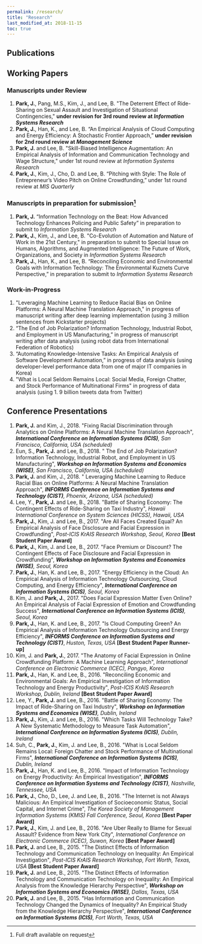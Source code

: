 ```yaml
---
permalink: /research/
title: "Research"
last_modified_at: 2018-11-15
toc: true
---
```



## Publications


## Working Papers
### Manuscripts under Review
1. **Park, J.**, Pang, M.S., Kim, J., and Lee, B. "The Deterrent Effect of Ride-Sharing on Sexual Assault and Investigation of Situational Contingencies," **under revision for 3rd round review at *Information Systems Research***
2. **Park, J.**, Han, K., and Lee, B. “An Empirical Analysis of Cloud Computing and Energy Efficiency: A Stochastic Frontier Approach,” **under revision for 2nd round review at *Management Science***
3. **Park, J.** and Lee, B. "Skill-Biased Intelligence Augmentation: An Empirical Analysis of Information and Communication Technology and Wage Structure," under 1st round review at *Information Systems Research*
4. **Park, J.**, Kim, J., Cho, D. and Lee, B. “Pitching with Style: The Role of Entrepreneur’s Video Pitch on Online Crowdfunding,” under 1st round review at *MIS Quarterly*

### Manuscripts in preparation for submission[^1]
1. **Park, J.** “Information Technology on the Beat: How Advanced Technology Enhances Policing and Public Safety” in preparation to submit to *Information Systems Research*
2. **Park, J.**, Kim, J., and Lee, B. "Co-Evolution of Automation and Nature of Work in the 21st Century," in preparation to submit to Special Issue on Humans, Algorithms, and Augmented Intelligence: The Future of Work, Organizations, and Society in *Information Systems Research*
3. **Park, J.**, Han, K., and Lee, B. “Reconciling Economic and Environmental Goals with Information Technology: The Environmental Kuznets Curve Perspective,” in preparation to submit to *Information Systems Research*

[^1]: Full draft available on request

### Work-in-Progress
1. "Leveraging Machine Learning to Reduce Racial Bias on Online Platforms: A Neural Machine Translation Approach," in progress of manuscript writing after deep learning implementation (using 3 million sentences from Kickstarter projects)
2. “The End of Job Polarization? Information Technology, Industrial Robot, and Employment in US Manufacturing,” in progress of manuscript writing after data analysis (using robot data from International Federation of Robotics)
3. “Automating Knowledge-Intensive Tasks: An Empirical Analysis of Software Development Automation,” in progress of data analysis (using developer-level performance data from one of major IT companies in Korea)
4. "What is Local Seldom Remains Local: Social Media, Foreign Chatter, and Stock Performance of Multinational Firms" in progress of data analysis (using 1. 9 billion tweets data from Twitter)


## Conference Presentations
1. **Park, J.** and Kim, J., 2018. "Fixing Racial Discrimination through Analytics on Online Platforms: A Neural Machine Translation Approach", ***International Conference on Information Systems (ICIS)**, San Francisco, California, USA (scheduled)*
2.	Eun, S., **Park, J.** and Lee, B., 2018. " The End of Job Polarization? Information Technology, Industrial Robot, and Employment in US Manufacturing", ***Workshop on Information Systems and Economics (WISE)**, San Francisco, California, USA (scheduled)*
3. **Park, J.** and Kim, J., 2018. " Leveraging Machine Learning to Reduce Racial Bias on Online Platforms: A Neural Machine Translation Approach", ***INFORMS Conference on Information Systems and Technology (CIST)**, Phoenix, Arizona, USA (scheduled)*
4. Lee, Y., **Park, J.** and Lee, B., 2018. "Battle of Sharing Economy: The Contingent Effects of Ride-Sharing on Taxi Industry", *Hawaii International Conference on System Sciences (HICSS), Hawaii, USA*
5. **Park, J.**, Kim, J. and Lee, B., 2017. "Are All Faces Created Equal? An Empirical Analysis of Face Disclosure and Facial Expression in Crowdfunding", *Post-ICIS KrAIS Research Workshop, Seoul, Korea* **[Best Student Paper Award]**
6. **Park, J.**, Kim, J. and Lee, B., 2017. "Face Premium or Discount? The Contingent Effects of Face Disclosure and Facial Expression in Crowdfunding", ***Workshop on Information Systems and Economics (WISE)**, Seoul, Korea*
7. **Park, J.**, Han, K. and Lee, B., 2017. "Energy Efficiency in the Cloud: An Empirical Analysis of Information Technology Outsourcing, Cloud Computing, and Energy Efficiency", ***International Conference on Information Systems (ICIS)**, Seoul, Korea*
8. Kim, J. and **Park, J.**, 2017. "Does Facial Expression Matter Even Online? An Empirical Analysis of Facial Expression of Emotion and Crowdfunding Success", ***International Conference on Information Systems (ICIS)**, Seoul, Korea*
9. **Park, J.**, Han, K. and Lee, B., 2017. "Is Cloud Computing Green? An Empirical Analysis of Information Technology Outsourcing and Energy Efficiency", ***INFORMS Conference on Information Systems and Technology (CIST)***, *Huston, Texas, USA* **[Best Student Paper Runner-up]**
10. Kim, J. and **Park, J.**, 2017. "The Anatomy of Facial Expression in Online Crowdfunding Platform: A Machine Learning Approach", *International Conference on Electronic Commerce (ICEC), Pangyo, Korea*
11. **Park, J.**, Han, K. and Lee, B., 2016. "Reconciling Economic and Environmental Goals: An Empirical Investigation of Information Technology and Energy Productivity", *Post-ICIS KrAIS Research Workshop, Dublin, Ireland* **[Best Student Paper Award]**
12. Lee, Y., **Park, J.** and Lee, B., 2016. "Battle of Sharing Economy: The Impact of Ride-Sharing on Taxi Industry", ***Workshop on Information Systems and Economics (WISE)**, Dublin, Ireland*
13. **Park, J.**, Kim, J. and Lee, B., 2016. "Which Tasks Will Technology Take? A New Systematic Methodology to Measure Task Automation", ***International Conference on Information Systems (ICIS)**, Dublin, Ireland*
14. Suh, C., **Park, J.**, Kim, J. and Lee, B., 2016. "What is Local Seldom Remains Local: Foreign Chatter and Stock Performance of Multinational Firms", ***International Conference on Information Systems (ICIS)**, Dublin, Ireland*
15. **Park, J.**, Han, K. and Lee, B., 2016. "Impact of Information Technology on Energy Productivity: An Empirical Investigation", ***INFORMS Conference on Information Systems and Technology (CIST)**, Nashville, Tennessee, USA*
16. **Park, J.**, Cho, D., Lee, J. and Lee, B., 2016. "The Internet is not Always Malicious: An Empirical Investigation of Socioeconomic Status, Social Capital, and Internet Crime", *The Korea Society of Management Information Systems (KMIS) Fall Conference, Seoul, Korea* **[Best Paper Award]**
17. **Park, J.**, Kim, J. and Lee, B., 2016. "Are Uber Really to Blame for Sexual Assault? Evidence from New York City", *International Conference on Electronic Commerce (ICEC), Suwon, Korea* **[Best Paper Award]**
18. **Park, J.** and Lee, B., 2015. "The Distinct Effects of Information Technology and Communication Technology on Inequality: An Empirical Investigation", *Post-ICIS KrAIS Research Workshop, Fort Worth, Texas, USA* **[Best Student Paper Award]**
19. **Park, J.** and Lee, B., 2015. "The Distinct Effects of Information Technology and Communication Technology on Inequality: An Empirical Analysis from the Knowledge Hierarchy Perspective", ***Workshop on Information Systems and Economics (WISE)**, Dallas, Texas, USA*
20. **Park, J.** and Lee, B., 2015. "Has Information and Communication Technology Changed the Dynamics of Inequality? An Empirical Study from the Knowledge Hierarchy Perspective", ***International Conference on Information Systems (ICIS)**, Fort Worth, Texas, USA*
